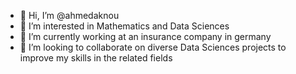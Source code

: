 - 👋 Hi, I’m @ahmedaknou
- 👀 I’m interested in Mathematics and Data Sciences
- 🌱 I’m currently working at an insurance company in germany
- 💞️ I’m looking to collaborate on diverse Data Sciences projects to improve my skills in the related fields


<!---
ahmedaknou/ahmedaknou is a ✨ special ✨ repository because its `README.md` (this file) appears on your GitHub profile.
You can click the Preview link to take a look at your changes.
--->
